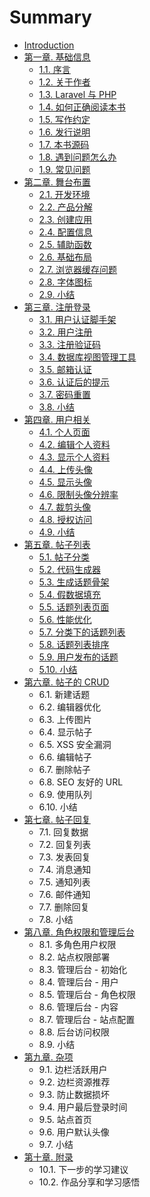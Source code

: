 # Summary

* [Introduction](README.md)
* [ 第一章. 基础信息](chapter1.md)
  * [1.1. 序言](chapter1/11-xu-yan.md)
  * [1.2. 关于作者](chapter1/12-guan-yu-zuo-zhe.md)
  * [1.3. Laravel 与 PHP](chapter1/13-laravel-yu-php.md)
  * [1.4. 如何正确阅读本书](chapter1/14-ru-he-zheng-que-yue-du-ben-shu.md)
  * [1.5. 写作约定](chapter1/15-xie-zuo-yue-ding.md)
  * [1.6. 发行说明](chapter1/16-fa-xing-shuo-ming.md)
  * [1.7. 本书源码](chapter1/17-ben-shu-yuan-ma.md)
  * [1.8. 遇到问题怎么办](chapter1/18-yu-dao-wen-ti-zen-yao-ban.md)
  * [1.9. 常见问题](chapter1/19-chang-jian-wen-ti.md)
* [第二章. 舞台布置](di-er-7ae0-wu-tai-bu-zhi.md)
  * [2.1. 开发环境](di-er-7ae0-wu-tai-bu-zhi/21-kai-fa-huan-jing.md)
  * [2.2. 产品分解](di-er-7ae0-wu-tai-bu-zhi/22-chan-pin-fen-jie.md)
  * [2.3. 创建应用](di-er-7ae0-wu-tai-bu-zhi/23-chuang-jian-ying-yong.md)
  * [2.4. 配置信息](di-er-7ae0-wu-tai-bu-zhi/24-pei-zhi-xin-xi.md)
  * [2.5. 辅助函数](di-er-7ae0-wu-tai-bu-zhi/25-fu-zhu-han-shu.md)
  * [2.6. 基础布局](di-er-7ae0-wu-tai-bu-zhi/26-ji-chu-bu-ju.md)
  * [2.7. 浏览器缓存问题](di-er-7ae0-wu-tai-bu-zhi/27-liu-lan-qi-huan-cun-wen-ti.md)
  * [2.8. 字体图标](di-er-7ae0-wu-tai-bu-zhi/28-zi-ti-tu-biao.md)
  * [2.9. 小结](di-er-7ae0-wu-tai-bu-zhi/29-xiao-jie.md)
* [第三章. 注册登录](di-san-7ae0-zhu-ce-deng-lu.md)
  * [3.1. 用户认证脚手架](di-san-7ae0-zhu-ce-deng-lu/31-yong-hu-ren-zheng-jiao-shou-jia.md)
  * [3.2. 用户注册](di-san-7ae0-zhu-ce-deng-lu/32-yong-hu-zhu-ce.md)
  * [3.3. 注册验证码](di-san-7ae0-zhu-ce-deng-lu/33-zhu-ce-yan-zheng-ma.md)
  * [3.4. 数据库视图管理工具](di-san-7ae0-zhu-ce-deng-lu/34-shu-ju-ku-shi-tu-guan-li-gong-ju.md)
  * [3.5. 邮箱认证](di-san-7ae0-zhu-ce-deng-lu/35-you-xiang-ren-zheng.md)
  * [3.6. 认证后的提示](di-san-7ae0-zhu-ce-deng-lu/36-ren-zheng-hou-de-ti-shi.md)
  * [3.7. 密码重置](di-san-7ae0-zhu-ce-deng-lu/37-mi-ma-zhong-zhi.md)
  * [3.8. 小结](di-san-7ae0-zhu-ce-deng-lu/38-xiao-jie.md)
* [第四章. 用户相关](di-si-7ae0-yong-hu-xiang-guan.md)
  * [4.1. 个人页面](di-si-7ae0-yong-hu-xiang-guan/41-ge-ren-ye-mian.md)
  * [4.2. 编辑个人资料](di-si-7ae0-yong-hu-xiang-guan/42-bian-ji-ge-ren-zi-liao.md)
  * [4.3. 显示个人资料](di-si-7ae0-yong-hu-xiang-guan/43-xian-shi-ge-ren-zi-liao.md)
  * [4.4. 上传头像](di-si-7ae0-yong-hu-xiang-guan/44-shang-chuan-tou-xiang.md)
  * [4.5. 显示头像](di-si-7ae0-yong-hu-xiang-guan/45-xian-shi-tou-xiang.md)
  * [4.6. 限制头像分辨率](di-si-7ae0-yong-hu-xiang-guan/46-xian-zhi-tou-xiang-fen-bian-lv.md)
  * [4.7. 裁剪头像](di-si-7ae0-yong-hu-xiang-guan/47-cai-jian-tou-xiang.md)
  * [4.8. 授权访问](di-si-7ae0-yong-hu-xiang-guan/48-shou-quan-fang-wen.md)
  * [4.9. 小结](di-si-7ae0-yong-hu-xiang-guan/49-xiao-jie.md)
* [第五章. 帖子列表](di-wu-7ae0-tie-zi-lie-biao.md)
  * [5.1. 帖子分类](di-wu-7ae0-tie-zi-lie-biao/51-tie-zi-fen-lei.md)
  * [5.2. 代码生成器](di-wu-7ae0-tie-zi-lie-biao/52-dai-ma-sheng-cheng-qi.md)
  * [5.3. 生成话题骨架](di-wu-7ae0-tie-zi-lie-biao/53-sheng-cheng-hua-ti-gu-jia.md)
  * [5.4. 假数据填充](di-wu-7ae0-tie-zi-lie-biao/54-jia-shu-ju-tian-chong.md)
  * [5.5. 话题列表页面](di-wu-7ae0-tie-zi-lie-biao/55-hua-ti-lie-biao-ye-mian.md)
  * [5.6. 性能优化](di-wu-7ae0-tie-zi-lie-biao/56-xing-neng-you-hua.md)
  * [5.7. 分类下的话题列表](di-wu-7ae0-tie-zi-lie-biao/57-fen-lei-xia-de-hua-ti-lie-biao.md)
  * [5.8. 话题列表排序](di-wu-7ae0-tie-zi-lie-biao/58-hua-ti-lie-biao-pai-xu.md)
  * [5.9. 用户发布的话题](di-wu-7ae0-tie-zi-lie-biao/59-yong-hu-fa-bu-de-hua-ti.md)
  * [5.10. 小结](di-wu-7ae0-tie-zi-lie-biao/510-xiao-jie.md)
* [第六章. 帖子的 CRUD](di-liu-7ae0-tie-zi-de-crud.md)
  * 6.1. 新建话题
  * 6.2. 编辑器优化
  * 6.3. 上传图片
  * 6.4. 显示帖子
  * 6.5. XSS 安全漏洞
  * 6.6. 编辑帖子
  * 6.7. 删除帖子
  * 6.8. SEO 友好的 URL
  * 6.9. 使用队列
  * 6.10. 小结
* [第七章. 帖子回复](di-qi-7ae0-tie-zi-hui-fu.md)
  * 7.1. 回复数据
  * 7.2. 回复列表
  * 7.3. 发表回复
  * 7.4. 消息通知
  * 7.5. 通知列表
  * 7.6. 邮件通知
  * 7.7. 删除回复
  * 7.8. 小结
* [第八章. 角色权限和管理后台](di-ba-7ae0-jiao-se-quan-xian-he-guan-li-hou-tai.md)
  * 8.1. 多角色用户权限
  * 8.2. 站点权限部署
  * 8.3. 管理后台 - 初始化
  * 8.4. 管理后台 - 用户
  * 8.5. 管理后台 - 角色权限
  * 8.6. 管理后台 - 内容
  * 8.7. 管理后台 - 站点配置
  * 8.8. 后台访问权限
  * 8.9. 小结
* [第九章. 杂项](di-jiu-7ae0-za-xiang.md)
  * 9.1. 边栏活跃用户
  * 9.2. 边栏资源推荐
  * 9.3. 防止数据损坏
  * 9.4. 用户最后登录时间
  * 9.5. 站点首页
  * 9.6. 用户默认头像
  * 9.7. 小结
* [第十章. 附录](di-shi-7ae0-fu-lu.md)
  * 10.1. 下一步的学习建议
  * 10.2. 作品分享和学习感悟

